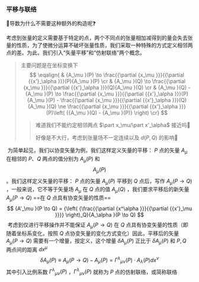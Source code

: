 ### 平移与联络

🤔导数为什么不需要这种额外的构造呢❓

​	考虑到张量的定义需要基于特定的点，两个不同点的张量相加减得到的量会失去张量的性质，为了使微分运算不破坏张量性质，我们采取一种特殊的方式定义相邻两点的差。为此，我们引入“矢量平移”和“仿射联络”两个概念。

> 主要问题是在坐标变换下
> $$
> \eqalign{
>   & {A_\mu }(P) \to \frac{{\partial {x_\mu }}}{{\partial {{x'}_\alpha }}}(P){A_\mu }(P)  \cr 
>   & {A_\mu }(Q) \to \frac{{\partial {x_\mu }}}{{\partial {{x'}_\alpha }}}(Q){A_\mu }(Q)  \cr 
>   & {A_\mu }(Q) - {A_\mu }(P) \to \frac{{\partial {x_\mu }}}{{\partial {{x'}_\alpha }}}(P){A_\mu }(P) - \frac{{\partial {x_\mu }}}{{\partial {{x'}_\alpha }}}(Q){A_\mu }(Q) \ne \frac{{\partial {x_\mu }}}{{\partial {{x'}_\alpha }}}(P)\left( {{A_\mu }(Q) - {A_\mu }(P)} \right) \cr} 
> $$
>
> > 难道我们不能约定相邻两点 $\part x_\mu/\part x'_\alpha$ 接近吗🤔
> >
> > 好像是不大行，考虑到张量场不一定连续以及 $d(P,Q)$ 的影响🤔

​	为简单起见，我们以协变矢量为例，我们这样定义矢量的平移： $P$ 点的矢量 $A_\mu$ 在相邻的 $P、Q$ 两点的值分别为 $A_\mu(P)$ 和 $$A_\mu(P)$$ 。我们这样定义矢量的平移： $P$ 点的矢量 $A_\mu(P)$ 平移到 $Q$ 点后，写作 $A_\mu(P\to Q)$ ，一般来说，它不等于矢量场 $A_\mu$ 在 $Q$ 点的值 $A_\mu(Q)$ ，我们要求平移后的新矢量 $A_\mu(P \to Q)$ ==在 $Q$ 点具有协变矢量的性质==
$$
{A'_\mu }(P \to Q) = {\left( {\frac{{\partial {x^\alpha }}}{{\partial {{x'}_\mu }}}} \right)_Q}{A_\alpha }(P \to Q)
$$
​	考虑到仅进行平移操作并不能保证 $A_\mu(P \to Q)$ 在 $Q$ 点具有协变矢量的性质（即随着坐标系变化，按照 $Q$ 点协变矢量的变化方式变化）因此，平移后的矢量 $A_\mu(P \to Q)$ 需要有一个增量，按定义，这个增量 $\delta A_{\mu}(P)$ 正比于 $\delta A_{\mu}(P)$ 和 $P,Q$ 两点间的距离 $dx^{\mu}$ 
$$
\delta {A_\mu }(P) \equiv {A_\mu }(P \to Q) - {A_\mu }(P) = {\Gamma ^\lambda }_{\mu \nu }(P) \cdot {A_\lambda }(P)d{x^\nu }
$$
其中引入比例系数 ${\Gamma ^\lambda }_{\mu \nu }(P)$ ，${\Gamma ^\lambda }_{\mu \nu }(P)$ 就称为 $P$ 点的仿射联络，或简称联络
